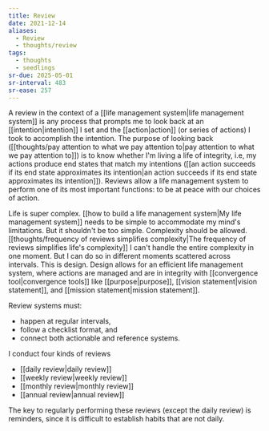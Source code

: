 ```yaml
---
title: Review
date: 2021-12-14
aliases:
  - Review
  - thoughts/review
tags:
  - thoughts
  - seedlings
sr-due: 2025-05-01
sr-interval: 483
sr-ease: 257
---
```

A review in the context of a [[life management system|life management system]] is any process that prompts me to look back at an [[intention|intention]] I set and the [[action|action]] (or series of actions) I took to accomplish the intention. The purpose of looking back ([[thoughts/pay attention to what we pay attention to|pay attention to what we pay attention to]]) is to know whether I'm living a life of integrity, i.e, my actions produce end states that match my intentions ([[an action succeeds if its end state approximates its intention|an action succeeds if its end state approximates its intention]]). Reviews allow a life management system to perform one of its most important functions: to be at peace with our choices of action.

Life is super complex. [[how to build a life management system|My life management system]] needs to be simple to accommodate my mind's limitations. But it shouldn't be too simple. Complexity should be allowed. [[thoughts/frequency of reviews simplifies complexity|The frequency of reviews simplifies life's complexity]] I can't handle the entire complexity in one moment. But I can do so in different moments scattered across intervals. This is design. Design allows for an efficient life management system, where actions are managed and are in integrity with [[convergence tool|convergence tools]] like [[purpose|purpose]], [[vision statement|vision statement]], and [[mission statement|mission statement]].

Review systems must:

- happen at regular intervals,
- follow a checklist format, and
- connect both actionable and reference systems.

I conduct four kinds of reviews

- [[daily review|daily review]]
- [[weekly review|weekly review]]
- [[monthly review|monthly review]]
- [[annual review|annual review]]

The key to regularly performing these reviews (except the daily review) is reminders, since it is difficult to establish habits that are not daily.